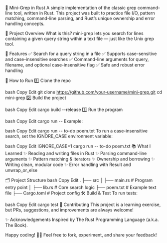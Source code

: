 🦀 Mini-Grep in Rust
A simple implementation of the classic grep command-line tool, written in Rust.
This project was built to practice file I/O, pattern matching, command-line parsing, and Rust’s unique ownership and error handling concepts.

📂 Project Overview
What is this?
mini-grep lets you search for lines containing a given query string within a text file — just like the Unix grep tool.

🚀 Features
✅ Search for a query string in a file
✅ Supports case-sensitive and case-insensitive searches
✅ Command-line arguments for query, filename, and optional case-insensitive flag
✅ Safe and robust error handling

🧩 How to Run
1️⃣ Clone the repo

bash
Copy
Edit
git clone https://github.com/your-username/mini-grep.git
cd mini-grep
2️⃣ Build the project

bash
Copy
Edit
cargo build --release
3️⃣ Run the program

bash
Copy
Edit
cargo run -- <query> <filename>
Example:

bash
Copy
Edit
cargo run -- to-do poem.txt
To run a case-insensitive search, set the IGNORE_CASE environment variable:

bash
Copy
Edit
IGNORE_CASE=1 cargo run -- to-do poem.txt
📚 What I Learned
✨ Reading and writing files in Rust
✨ Parsing command-line arguments
✨ Pattern matching & iterators
✨ Ownership and borrowing
✨ Writing clean, modular code
✨ Error handling with Result and unwrap_or_else

🗂️ Project Structure
bash
Copy
Edit
.
├── src
│   ├── main.rs   # Program entry point
│   ├── lib.rs    # Core search logic
├── poem.txt      # Example text file
├── Cargo.toml    # Project config
🛠️ Build & Test
To run tests:

bash
Copy
Edit
cargo test
🤝 Contributing
This project is a learning exercise, but PRs, suggestions, and improvements are always welcome!

✨ Acknowledgements
Inspired by The Rust Programming Language (a.k.a. The Book).

Happy coding! 🚀✨
Feel free to fork, experiment, and share your feedback!  
